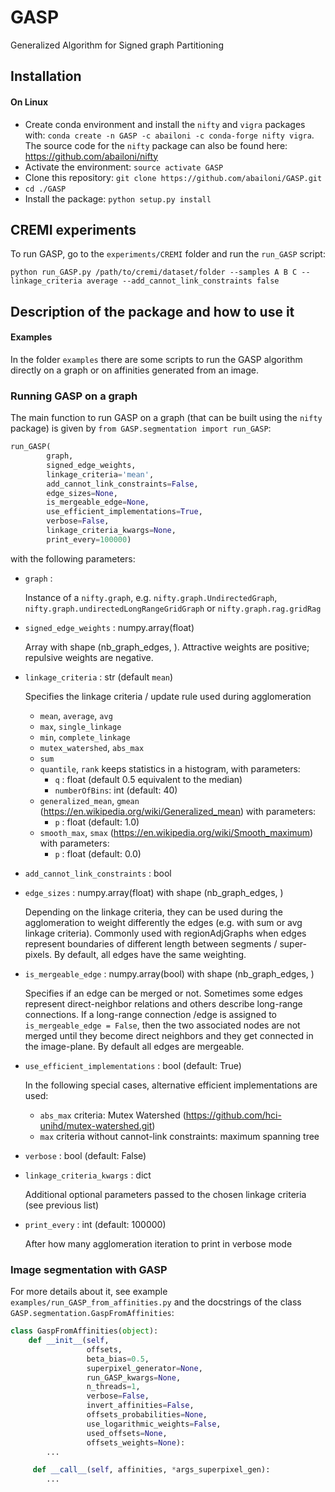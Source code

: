 # GASP
Generalized Algorithm for Signed graph Partitioning


## Installation
#### On Linux
- Create conda environment and install the `nifty` and `vigra` packages with: `conda create -n GASP -c abailoni -c conda-forge nifty vigra`. The source code for the `nifty` package can also be found here: https://github.com/abailoni/nifty
- Activate the environment: `source activate GASP`
- Clone this repository: `git clone https://github.com/abailoni/GASP.git`
- `cd ./GASP`
- Install the package: `python setup.py install`

<!--
    - Dependencies to check: h5py
    - Add arXiv link
    -
-->

## CREMI experiments
<!-- You will be soon able to download the CREMI data and the affinities predicted by our model. -->

To run GASP, go to the `experiments/CREMI` folder and run the `run_GASP` script:

    python run_GASP.py /path/to/cremi/dataset/folder --samples A B C --linkage_criteria average --add_cannot_link_constraints false

<!-- Samples `A`, `B` and `C` correspond to training data. Samples `A+`, `B+` and `C+` correspond to test data. See more details about `linkage_criteria` below. -->
## Description of the package and how to use it
#### Examples
In the folder `examples` there are some scripts to run the GASP algorithm directly on a graph or on affinities generated from an image.

### Running GASP on a graph
The main function to run GASP on a graph (that can be built using the `nifty` package) is given by `from GASP.segmentation import run_GASP`:

```python
run_GASP(
        graph,
        signed_edge_weights,
        linkage_criteria='mean',
        add_cannot_link_constraints=False,
        edge_sizes=None,
        is_mergeable_edge=None,
        use_efficient_implementations=True,
        verbose=False,
        linkage_criteria_kwargs=None,
        print_every=100000)
```

with the following parameters:

- `graph` :

  Instance of a `nifty.graph`, e.g. `nifty.graph.UndirectedGraph`, `nifty.graph.undirectedLongRangeGridGraph` or `nifty.graph.rag.gridRag`

- `signed_edge_weights` : numpy.array(float)

  Array with shape (nb_graph_edges, ). Attractive weights are positive; repulsive weights are negative.

- `linkage_criteria` : str (default `mean`)

  Specifies the linkage criteria / update rule used during agglomeration

    - `mean`, `average`, `avg`
    - `max`, `single_linkage`
    - `min`, `complete_linkage`
    - `mutex_watershed`, `abs_max`
    - `sum`
    - `quantile`, `rank` keeps statistics in a histogram, with parameters:
        - `q` : float (default 0.5 equivalent to the median)
        - `numberOfBins`: int (default: 40)
    - `generalized_mean`, `gmean` (https://en.wikipedia.org/wiki/Generalized_mean) with parameters:
        - `p` : float (default: 1.0)
    - `smooth_max`, `smax` (https://en.wikipedia.org/wiki/Smooth_maximum) with parameters:
        - `p` : float (default: 0.0)

- `add_cannot_link_constraints` : bool

- `edge_sizes` : numpy.array(float) with shape (nb_graph_edges, )

  Depending on the linkage criteria, they can be used during the agglomeration to weight differently
        the edges  (e.g. with sum or avg linkage criteria). Commonly used with regionAdjGraphs when edges
        represent boundaries of different length between segments / super-pixels. By default, all edges have
        the same weighting.

- `is_mergeable_edge` : numpy.array(bool) with shape (nb_graph_edges, )

    Specifies if an edge can be merged or not. Sometimes some edges represent direct-neighbor relations
        and others describe long-range connections. If a long-range connection /edge is assigned to
        `is_mergeable_edge = False`, then the two associated nodes are not merged until they become
        direct neighbors and they get connected in the image-plane.
        By default all edges are mergeable.

- `use_efficient_implementations` : bool (default: True)

   In the following special cases, alternative efficient implementations are used:

    - `abs_max` criteria: Mutex Watershed (https://github.com/hci-unihd/mutex-watershed.git)
    - `max` criteria without cannot-link constraints: maximum spanning tree

- `verbose` : bool (default: False)

- `linkage_criteria_kwargs` : dict

    Additional optional parameters passed to the chosen linkage criteria (see previous list)

- `print_every` : int (default: 100000)

     After how many agglomeration iteration to print in verbose mode


### Image segmentation with GASP
For more details about it, see example `examples/run_GASP_from_affinities.py` and the docstrings of the class `GASP.segmentation.GaspFromAffinities`:

```python
class GaspFromAffinities(object):
    def __init__(self,
                 offsets,
                 beta_bias=0.5,
                 superpixel_generator=None,
                 run_GASP_kwargs=None,
                 n_threads=1,
                 verbose=False,
                 invert_affinities=False,
                 offsets_probabilities=None,
                 use_logarithmic_weights=False,
                 used_offsets=None,
                 offsets_weights=None):
        ...

     def __call__(self, affinities, *args_superpixel_gen):
        ...
```
